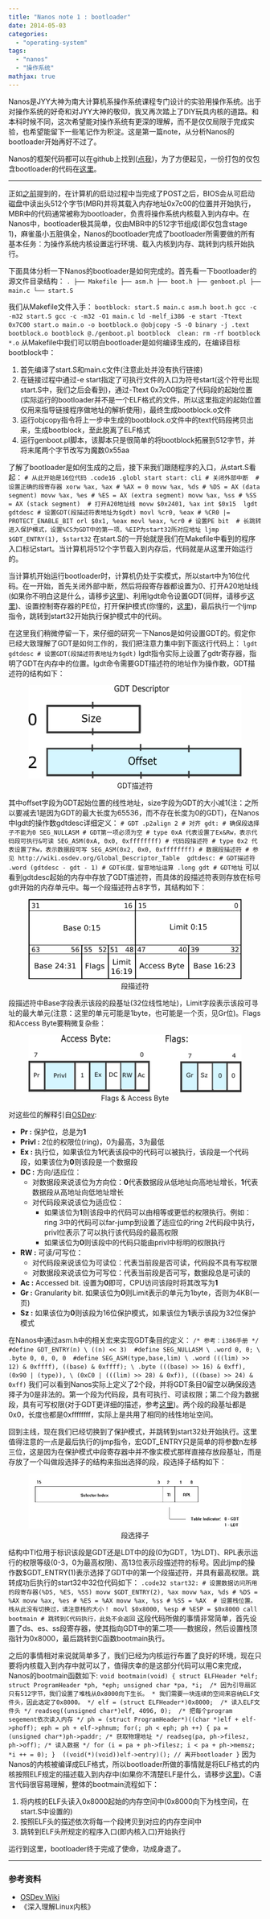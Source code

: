 ```yaml
---
title: "Nanos note 1 : bootloader"
date: 2014-05-03
categories: 
  - "operating-system"
tags: 
  - "nanos"
  - "操作系统"
mathjax: true
---
```


Nanos是JYY大神为南大计算机系操作系统课程专门设计的实验用操作系统。出于对操作系统的好奇和对JYY大神的敬仰，我又再次踏上了DIY玩具内核的道路。和本科时候不同，这次希望能对操作系统有更深的理解，而不是仅仅局限于完成实验，也希望能留下一些笔记作为积淀。这是第一篇note，从分析Nanos的bootloader开始再好不过了。

Nanos的框架代码都可以在github上找到([点我](https://github.com/NJUOS "NJUOS"))，为了方便起见，一份打包的仅包含bootloader的代码在[这里](/assets/images/bootloader.tar.gz)。

* * *

正如[之前](/posts/2014-03-*-%e8%af%91%e8%ae%a1%e7%ae%97%e6%9c%ba%e5%90%af%e5%8a%a8%e8%bf%87%e7%a8%8b-how-computers-boot-up/ "[译]计算机启动过程 – How Computers Boot Up")提到的，在计算机的启动过程中当完成了POST之后，BIOS会从可启动磁盘中读出头512个字节(MBR)并将其载入内存地址0x7c00的位置并开始执行，MBR中的代码通常被称为bootloader，负责将操作系统内核载入到内存中。在Nanos中，bootloader极其简单，仅由MBR中的512字节组成(即仅包含stage 1)，麻雀虽小五脏俱全，Nanos的bootloader完成了bootloader所需要做的所有基本任务：为操作系统内核设置运行环境、载入内核到内存、跳转到内核开始执行。

下面具体分析一下Nanos的bootloader是如何完成的。首先看一下bootloader的源文件目录结构： `. ├── Makefile ├── asm.h ├── boot.h ├── genboot.pl ├── main.c └── start.S`

<!--more-->

我们从Makefile文件入手： `bootblock: start.S main.c asm.h boot.h gcc -c -m32 start.S gcc -c -m32 -O1 main.c ld -melf_i386 -e start -Ttext 0x7C00 start.o main.o -o bootblock.o @objcopy -S -O binary -j .text bootblock.o bootblock @./genboot.pl bootblock  clean: rm -rf bootblock *.o` 从Makefile中我们可以明白bootloader是如何编译生成的，在编译目标bootblock中：

1. 首先编译了start.S和main.c文件(注意此处并没有执行链接)
2. 在链接过程中通过-e start指定了可执行文件的入口为符号start(这个符号出现start.S中，我们之后会看到)，通过-Ttext 0x7c00指定了代码段的起始位置(实际运行的bootloader并不是一个ELF格式的文件，所以这里指定的起始位置仅用来指导链接程序做地址的解析使用)，最终生成bootblock.o文件
3. 运行objcopy指令将上一步中生成的bootblock.o文件中的text代码段拷贝出来，生成bootblock，至此脱离了ELF格式
4. 运行genboot.pl脚本，该脚本只是很简单的将bootblock拓展到512字节，并将末尾两个字节改写为魔数0x55aa

了解了bootloader是如何生成的之后，接下来我们跟随程序的入口，从start.S看起： `# 从此开始是16位代码 .code16 .globl start start: cli # 关闭外部中断  # 设置正确的段寄存器 xorw %ax, %ax # %AX = 0 movw %ax, %ds # %DS = AX (data segment) movw %ax, %es # %ES = AX (extra segment) movw %ax, %ss # %SS = AX (stack segment)  # 打开A20地址线 movw $0x2401, %ax int $0x15  lgdt gdtdesc # 设置GDT(段描述符表地址为$gdt) movl %cr0, %eax # %CR0 |= PROTECT_ENABLE_BIT orl $0x1, %eax movl %eax, %cr0 # 设置PE bit  # 长跳转进入保护模式，设置%CS为GDT中的第一项，%EIP为start32所对应地址 ljmp $GDT_ENTRY(1), $start32` 在start.S的一开始就是我们在Makefile中看到的程序入口标记start。当计算机将512个字节载入到内存后，代码就是从这里开始运行的。

当计算机开始运行bootloader时，计算机仍处于实模式，所以start中为16位代码。在一开始，首先关闭外部中断，然后将段寄存器都设置为0、打开A20地址线(如果你不明白这是什么，请移步[这里](http://wiki.osdev.org/A20_Line "A20地址线"))、利用lgdt命令设置GDT(同样，请移步[这里](http://wiki.osdev.org/GDT_Tutorial "GDT"))、设置控制寄存器的PE位，打开保护模式(你懂的，[这里](http://wiki.osdev.org/Protected_Mode "保护模式"))，最后执行一个ljmp指令，跳转到start32开始执行保护模式中的代码。

在这里我们稍微停留一下，来仔细的研究一下Nanos是如何设置GDT的。假定你已经大致理解了GDT是如何工作的，我们把注意力集中到下面这行代码上： `lgdt gdtdesc # 设置GDT(段描述符表地址为$gdt)` lgdt指令实际上设置了gdtr寄存器，指明了GDT在内存中的位置。lgdt命令需要GDT描述符的地址作为操作数，GDT描述符的结构如下：

<figure style="text-align: center;">
  <img src="/assets/images/Gdtr.png" alt="GDT描述符" />
  <figcaption>GDT描述符</figcaption>
</figure>

其中offset字段为GDT起始位置的线性地址，size字段为GDT的大小减1(注：之所以要减去1是因为GDT的最大长度为65536，而不存在长度为0的GDT)，在Nanos中lgdt的操作数gdtdesc详细定义： `# GDT .p2align 2 # 对齐 gdt: # 确保段选择子不能为0 SEG_NULLASM # GDT第一项必须为空 # type 0xA 代表设置了Ex&Rw，表示代码段可执行&可读 SEG_ASM(0xA, 0x0, 0xffffffff) # 代码段描述符 # type 0x2 代表设置了Rw，表示数据段可写 SEG_ASM(0x2, 0x0, 0xffffffff) # 数据段描述符 # 参见 http://wiki.osdev.org/Global_Descriptor_Table  gdtdesc: # GDT描述符 .word (gdtdesc - gdt - 1) # GDT长度，留意地址运算 .long gdt # GDT地址` 可以看到gdtdesc起始的内存中存放了GDT描述符，而具体的段描述符表则存放在标号gdt开始的内存单元中。每一个段描述符占8字节，其结构如下：

<figure style="text-align: center;">
  <img src="/assets/images/GDT_Entry.png" alt="段描述符" />
  <figcaption>段描述符</figcaption>
</figure>

段描述符中Base字段表示该段的段基址(32位线性地址)，Limit字段表示该段可寻址的最大单元(注意：这里的单元可能是1byte，也可能是一个页，见Gr位)。Flags和Access Byte要稍微复杂些：

<figure style="text-align: center;">
  <img src="/assets/images/Gdt_bits.png" alt="Flags & Access Byte" />
  <figcaption>Flags & Access Byte</figcaption>
</figure>

对这些位的解释引自[OSDev](http://wiki.osdev.org/GDT "GDT"):

- **Pr :** 保护位，总是为**1**
- **Privl :** 2位的权限位(ring)，0为最高，3为最低
- **Ex :** 执行位，如果该位为**1**代表该段中的代码可以被执行，该段是一个代码段，如果该位为**0**则该段是一个数据段
- **DC :** 方向/适应位：
    - 对数据段来说该位为方向位：**0**代表数据段从低地址向高地址增长，**1**代表数据段从高地址向低地址增长
    - 对代码段来说该位为适应位：
        - 如果该位为**1**则该段中的代码可以由相等或更低的权限执行。例如：ring 3中的代码可以far-jump到设置了适应位的ring 2代码段中执行，privl位表示了可以执行该代码段的最高权限
        - 如果该位为**0**则该段中的代码只能由privl中标明的权限执行
- **RW :** 可读/可写位：
    - 对代码段来说该位为可读位：代表当前段是否可读，代码段不具有写权限
    - 对数据段来说该位为可写位：代表当前段是否可写，数据段总是可读的
- **Ac :** Accessed bit. 设置为**0**即可，CPU访问该段时将其改写为**1**
- **Gr :** Granularity bit. 如果该位为**0**则Limit表示的单元为1byte，否则为4KB(一页)
- **Sz :** 如果该位为**0**则该段为16位保护模式，如果该位为**1**表示该段为32位保护模式

在Nanos中通过asm.h中的相关宏来实现GDT条目的定义： `/* 参考：i386手册 */ #define GDT_ENTRY(n) \ ((n) << 3)  #define SEG_NULLASM \ .word 0, 0; \ .byte 0, 0, 0, 0  #define SEG_ASM(type,base,lim) \ .word (((lim) >> 12) & 0xffff), ((base) & 0xffff); \ .byte (((base) >> 16) & 0xff), (0x90 | (type)), \ (0xC0 | (((lim) >> 28) & 0xf)), (((base) >> 24) & 0xff)` 我们可以看到Nanos实际上定义了2个段，并将GDT条目0留空以确保段选择子为0是非法的。第一个段为代码段，具有可执行、可读权限；第二个段为数据段，具有可写权限(对于GDT更详细的描述，参考[这里](http://wiki.osdev.org/Global_Descriptor_Table "GDT"))。两个段的段基址都是0x0，长度也都是0xffffffff，实际上是共用了相同的线性地址空间。

回到主线，现在我们已经切换到了保护模式，并跳转到start32处开始执行。这里值得注意的一点是最后执行的ljmp指令，宏GDT\_ENTRY只是简单的将参数n左移三位，这是因为在保护模式中段寄存器中并不像实模式那样直接存放段基址，而是存放了一个叫做段选择子的结构来指出选择的段，段选择子结构如下：

<figure style="text-align: center;">
  <img src="/assets/images/selector.jpg" alt="段选择子" />
  <figcaption>段选择子</figcaption>
</figure>

结构中TI位用于标识该段是GDT还是LDT中的段(0为GDT，1为LDT)、RPL表示运行的权限等级(0-3，0为最高权限)、高13位表示段描述符的标号。因此ljmp的操作数$GDT\_ENTRY(1)表示选择了GDT中的第一个段描述符，并具有最高权限。跳转成功后执行的start32中32位代码如下： `.code32 start32: # 设置数据访问所用的段寄存器(%DS, %ES, %SS) movw $GDT_ENTRY(2), %ax movw %ax, %ds # %DS = %AX movw %ax, %es # %ES = %AX movw %ax, %ss # %SS = %AX  # 设置栈位置。栈从此没有切换过，请注意栈的大小！ movl $0x8000, %esp # %ESP = $0x8000 call bootmain # 跳转到C代码执行，此处不会返回` 这段代码所做的事情非常简单，首先设置了ds、es、ss段寄存器，使其指向GDT中的第二项——数据段，然后设置栈顶指针为0x8000，最后跳转到C函数bootmain执行。

之后的事情相对来说就简单多了，我们已经为内核运行布置了良好的环境，现在只要将内核载入到内存中就可以了，值得庆幸的是这部分代码可以用C来完成，Nanos的bootmain函数如下: `void bootmain(void) { struct ELFHeader *elf; struct ProgramHeader *ph, *eph; unsigned char *pa, *i;  /* 因为引导扇区只有512字节，我们设置了堆栈从0x8000向下生长。 * 我们需要一块连续的空间来容纳ELF文件头，因此选定了0x8000。 */ elf = (struct ELFHeader*)0x8000;  /* 读入ELF文件头 */ readseg((unsigned char*)elf, 4096, 0);  /* 把每个program segement依次读入内存 */ ph = (struct ProgramHeader*)((char *)elf + elf->phoff); eph = ph + elf->phnum; for(; ph < eph; ph ++) { pa = (unsigned char*)ph->paddr; /* 获取物理地址 */ readseg(pa, ph->filesz, ph->off); /* 读入数据 */ for (i = pa + ph->filesz; i < pa + ph->memsz; *i ++ = 0); }  ((void(*)(void))elf->entry)(); // 离开bootloader }` 因为Nanos的内核被编译成ELF格式，所以bootloader所做的事情就是将ELF格式的内核按照ELF规定的描述载入到内存中(如果你不清楚ELF是什么，请移步[这里](http://en.wikipedia.org/wiki/Executable_and_Linkable_Format "ELF"))。C语言代码很容易理解，整体的bootmain流程如下：

1. 将内核的ELF头读入0x8000起始的内存空间中(0x8000向下为栈空间，在start.S中设置的)
2. 按照ELF头的描述依次将每一个段拷贝到对应的内存空间中
3. 跳转到ELF头所规定的程序入口(即内核入口)开始执行

运行到这里，bootloader终于完成了使命，功成身退了。

* * *

### 参考资料

- [OSDev Wiki](http://wiki.osdev.org/Main_Page "OSDev")
- 《深入理解Linux内核》
